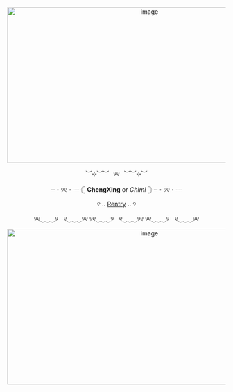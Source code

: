 <div align="center">

<img width="640" height="360" alt="image" src="https://github.com/user-attachments/assets/667974a6-6b79-46ba-a6a1-c0d4d7c68cb9" />

︶⊹︶︶⠀୨୧⠀︶︶⊹︶

┈・୨୧・┈ 𓊆 **ChengXing** or *Chimi* 𓊇 ┈・୨୧・┈

୧ .. [Rentry](https://rentry.co/exploshrimp) .. ୨

୨୧‿‿‿୨ﾠ୧‿‿‿୨୧ ୨୧‿‿‿୨ﾠ୧‿‿‿୨୧ ୨୧‿‿‿୨ﾠ୧‿‿‿୨୧ 


<img width="640" height="360" alt="image" src="https://github.com/user-attachments/assets/a08c125b-be70-4e56-9704-4eacc4642b18" />


